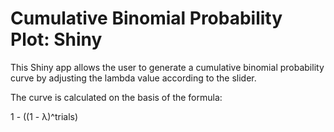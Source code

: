 # Cumulative Binomial Probability Plot: Shiny

This Shiny app allows the user to generate a cumulative binomial probability curve by adjusting the lambda value according to the slider.

The curve is calculated on the basis of the formula:

1 - ((1 - λ)^trials)
